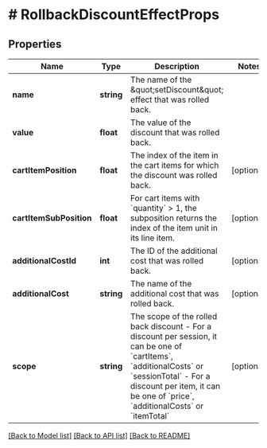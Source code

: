 # # RollbackDiscountEffectProps

## Properties

Name | Type | Description | Notes
------------ | ------------- | ------------- | -------------
**name** | **string** | The name of the \&quot;setDiscount\&quot; effect that was rolled back. | 
**value** | **float** | The value of the discount that was rolled back. | 
**cartItemPosition** | **float** | The index of the item in the cart items for which the discount was rolled back. | [optional] 
**cartItemSubPosition** | **float** | For cart items with &#x60;quantity&#x60; &gt; 1, the subposition returns the index of the item unit in its line item. | [optional] 
**additionalCostId** | **int** | The ID of the additional cost that was rolled back. | [optional] 
**additionalCost** | **string** | The name of the additional cost that was rolled back. | [optional] 
**scope** | **string** | The scope of the rolled back discount - For a discount per session, it can be one of &#x60;cartItems&#x60;, &#x60;additionalCosts&#x60; or &#x60;sessionTotal&#x60; - For a discount per item, it can be one of &#x60;price&#x60;, &#x60;additionalCosts&#x60; or &#x60;itemTotal&#x60; | [optional] 

[[Back to Model list]](../../README.md#documentation-for-models) [[Back to API list]](../../README.md#documentation-for-api-endpoints) [[Back to README]](../../README.md)


